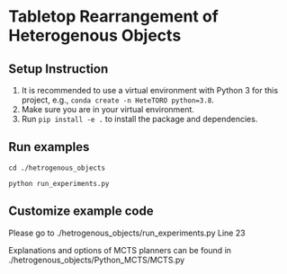 # Tabletop Rearrangement of Heterogenous Objects

## Setup Instruction

1. It is recommended to use a virtual environment with Python 3 for this project, e.g., `conda create -n HeteTORO python=3.8`.
2. Make sure you are in your virtual environment. 
3. Run `pip install -e .` to install the package and dependencies. 

## Run examples
`cd ./hetrogenous_objects`

`python run_experiments.py`

## Customize example code
Please go to ./hetrogenous_objects/run_experiments.py Line 23

Explanations and options of MCTS planners can be found in ./hetrogenous_objects/Python_MCTS/MCTS.py

